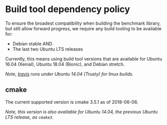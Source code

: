 # Build tool dependency policy

To ensure the broadest compatibility when building the benchmark library, but
still allow forward progress, we require any build tooling to be available for:

* Debian stable AND
* The last two Ubuntu LTS releases

Currently, this means using build tool versions that are available for Ubuntu
16.04 (Xenial), Ubuntu 18.04 (Bionic), and Debian stretch.

_Note, [travis](.travis.yml) runs under Ubuntu 14.04 (Trusty) for linux builds._

## cmake
The current supported version is cmake 3.5.1 as of 2018-06-06.

_Note, this version is also available for Ubuntu 14.04, the previous Ubuntu LTS
release, as `cmake3`._

